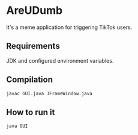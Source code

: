 # AreUDumb

It's a meme application for triggering TikTok users.

## Requirements

JDK and configured environment variables.

## Compilation

```bash
javac GUI.java JFrameWindow.java
```

## How to run it

```bash
java GUI 
```
